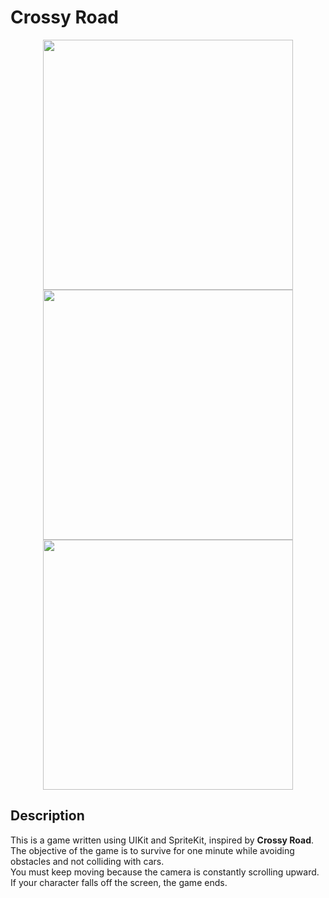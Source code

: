 # Crossy Road

<p align="center">
  <img src="https://github.com/Dante1970/Test/blob/main/Screenshot_1.png" width="400"/>
  <img src="https://github.com/Dante1970/Test/blob/main/Screenshot_2.png" width="400"/>
  <img src="https://github.com/Dante1970/Test/blob/main/Screenshot_3.png" width="400"/>
</p>

## Description

This is a game written using UIKit and SpriteKit, inspired by **Crossy Road**.  
The objective of the game is to survive for one minute while avoiding obstacles and not colliding with cars.  
You must keep moving because the camera is constantly scrolling upward. If your character falls off the screen, the game ends.
